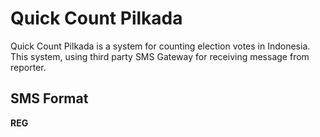 # Quick Count Pilkada

Quick Count Pilkada is a system for counting election votes in Indonesia.
This system, using third party SMS Gateway for receiving message from reporter.

## SMS Format

**REG**
